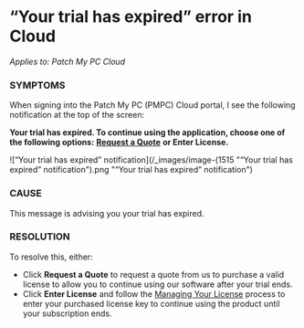 # “Your trial has expired” error in Cloud

_Applies to: Patch My PC Cloud_

### SYMPTOMS

When signing into the Patch My PC (PMPC) Cloud portal, I see the following notification at the top of the screen:

**Your trial has expired. To continue using the application, choose one of the following options:** [**Request a Quote**](https://patchmypc.com/request-quote#overview) **or Enter License.**

![“Your trial has expired” notification](/_images/image-(1515 "“Your trial has expired” notification").png "“Your trial has expired” notification")

### CAUSE

This message is advising you your trial has expired.

### RESOLUTION

To resolve this, either:

* Click **Request a Quote** to request a quote from us to purchase a valid license to allow you to continue using our software after your trial ends.
* Click **Enter License** and follow the [Managing Your License](../../cloud-administration/manage-your-environments-in-cloud/manage-your-cloud-license.md) process to enter your purchased license key to continue using the product until your subscription ends.